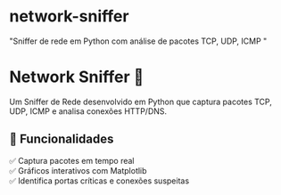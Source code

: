 # network-sniffer
"Sniffer de rede em Python com análise de pacotes TCP, UDP, ICMP "
# Network Sniffer 🔎  

Um Sniffer de Rede desenvolvido em Python que captura pacotes TCP, UDP, ICMP e analisa conexões HTTP/DNS.  

## 📌 Funcionalidades  
✅ Captura pacotes em tempo real  
✅ Gráficos interativos com Matplotlib   
✅ Identifica portas críticas e conexões suspeitas  

